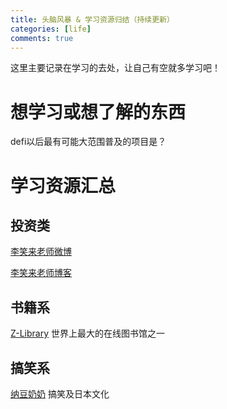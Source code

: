 ```yaml
---
title: 头脑风暴 & 学习资源归结（持续更新）
categories: [life]
comments: true
---
```


这里主要记录在学习的去处，让自己有空就多学习吧！

# 想学习或想了解的东西

defi以后最有可能大范围普及的项目是？

# 学习资源汇总

## 投资类

[李笑来老师微博](https://weibo.com/u/1576218000/) 

[李笑来老师博客](http://lixiaolai.com/) 

## 书籍系

[Z-Library](https://zh.hk1lib.org/)
世界上最大的在线图书馆之一

## 搞笑系

[纳豆奶奶](https://space.bilibili.com/6574487)
搞笑及日本文化

